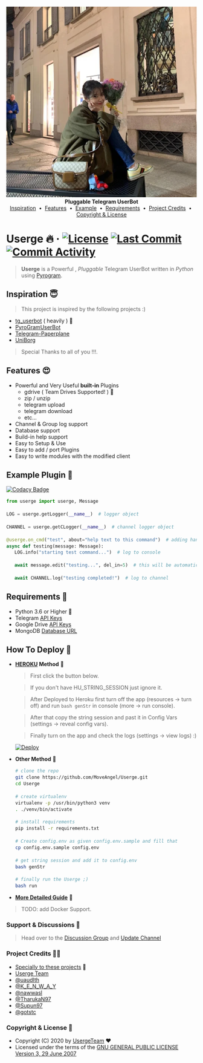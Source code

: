 <p align="center">
    <a href="https://github.com/MoveAngel/Userge">
        <img src="resources/sticker.webp" alt="Dlwlrma">
    </a>
    <br>
    <b>Pluggable Telegram UserBot</b>
    <br>
    <a href="https://github.com/MoveAngel/Userge#inspiration-">Inspiration</a>
    &nbsp•&nbsp
    <a href="https://github.com/MoveAngel/Userge#features-">Features</a>
    &nbsp•&nbsp
    <a href="https://github.com/MoveAngel/Userge#example-plugin-">Example</a>
    &nbsp•&nbsp
    <a href="https://github.com/MoveAngel/Userge#requirements-">Requirements</a>
    &nbsp•&nbsp
    <a href="https://github.com/MoveAngel/Userge#project-credits-">Project Credits</a>
    &nbsp•&nbsp
    <a href="https://github.com/MoveAngel/Userge#copyright--license-">Copyright & License</a>
</p>

# Userge 🔥 &middot; [![License](https://img.shields.io/github/license/MoveAngel/Userge?label=License)](https://github.com/MoveAngel/Userge/blob/master/LICENSE) [![Last Commit](https://img.shields.io/github/last-commit/MoveAngel/Userge/master?label=Last%20Commit)](https://github.com/MoveAngel/Userge) [![Commit Activity](https://img.shields.io/github/commit-activity/y/MoveAngel/Userge?label=Commit%20Activity)](https://github.com/MoveAngel/Userge/commits/master)

> **Userge** is a Powerful , _Pluggable_ Telegram UserBot written in _Python_ using [Pyrogram](https://github.com/pyrogram/pyrogram).

## Inspiration 😇

> This project is inspired by the following projects :)

* [tg_userbot](https://github.com/watzon/tg_userbot) ( heavily ) 🤗
* [PyroGramUserBot](https://github.com/SpEcHiDe/PyroGramUserBot)
* [Telegram-Paperplane](https://github.com/RaphielGang/Telegram-Paperplane)
* [UniBorg](https://github.com/SpEcHiDe/UniBorg)

> Special Thanks to all of you !!!.

## Features 😍

* Powerful and Very Useful **built-in** Plugins
  * gdrive ( Team Drives Supported! ) 🤥
  * zip / unzip
  * telegram upload
  * telegram download
  * etc...
* Channel & Group log support
* Database support
* Build-in help support
* Easy to Setup & Use
* Easy to add / port Plugins
* Easy to write modules with the modified client

## Example Plugin 🤨

[![Codacy Badge](https://api.codacy.com/project/badge/Grade/dacadcbabdb74de3903ddae25dc95375)](https://app.codacy.com/gh/UsergeTeam/Userge?utm_source=github.com&utm_medium=referral&utm_content=UsergeTeam/Userge&utm_campaign=Badge_Grade_Dashboard)

```python
from userge import userge, Message

LOG = userge.getLogger(__name__)  # logger object

CHANNEL = userge.getCLogger(__name__)  # channel logger object

@userge.on_cmd("test", about="help text to this command")  # adding handler and help text to .test command
async def testing(message: Message):
   LOG.info("starting test command...")  # log to console

   await message.edit("testing...", del_in=5)  # this will be automatically deleted after 5 sec

   await CHANNEL.log("testing completed!")  # log to channel
```

## Requirements 🥴

* Python 3.6 or Higher 👻
* Telegram [API Keys](https://my.telegram.org/apps)
* Google Drive [API Keys](https://console.developers.google.com/)
* MongoDB [Database URL](https://cloud.mongodb.com/)

## How To Deploy 👷

* **[HEROKU](https://www.heroku.com/) Method** 🔧

  > First click the button below. 

  > If you don't have HU_STRING_SESSION just ignore it.  

  > After Deployed to Heroku first turn off the app (resources -> turn off) and run `bash genStr` in console (more -> run console).  

  > After that copy the string session and past it in Config Vars (settings -> reveal config vars). 

  > Finally turn on the app and check the logs (settings -> view logs) :)

  [![Deploy](https://www.herokucdn.com/deploy/button.svg)](https://heroku.com/deploy?template=https://github.com/MoveAngel/Userge)

* **Other Method** 🔧

  ```bash
  # clone the repo
  git clone https://github.com/MoveAngel/Userge.git
  cd Userge

  # create virtualenv
  virtualenv -p /usr/bin/python3 venv
  . ./venv/bin/activate

  # install requirements
  pip install -r requirements.txt

  # Create config.env as given config.env.sample and fill that
  cp config.env.sample config.env

  # get string session and add it to config.env
  bash genStr

  # finally run the Userge ;)
  bash run
  ```

* **[More Detailed Guide](https://docs.google.com/document/d/15uoiOn2NkN518MMkx9h5UaMEWMp8aNZqJocXvS0uI6E)** 📝

> TODO: add Docker Support.

### Support & Discussions 👥

> Head over to the [Discussion Group](https://t.me/userbotindo) and [Update Channel](https://t.me/userbotindocloud)

### Project Credits 💆‍♂️

* [Specially to these projects](https://github.com/MoveAngel/Userge#inspiration-) 🥰
* [Userge Team](https://github.com/UsergeTeam)
* [@uaudIth](https://t.me/uaudIth)
* [@K_E_N_W_A_Y](https://t.me/K_E_N_W_A_Y)
* [@nawwasl](https://t.me/nawwasl)
* [@TharukaN97](https://t.me/TharukaN97)
* [@Supun97](https://t.me/Supun97)
* [@gotstc](https://t.me/gotstc)

### Copyright & License 👮

* Copyright (C) 2020 by [UsergeTeam](https://github.com/UsergeTeam) ❤️️
* Licensed under the terms of the [GNU GENERAL PUBLIC LICENSE Version 3, 29 June 2007](https://github.com/MoveAngel/Userge/blob/master/LICENSE)

